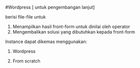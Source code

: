 #Wordpress [ untuk pengembangan lanjut]

berisi file-file untuk

1. Menampilkan hasil front-form untuk dinilai oleh operator
2. Mengembalikan solusi yang dibutuhkan kepada front-form

Instance dapat dikemas menggunakan:

1. Wordpress

2. From scratch
